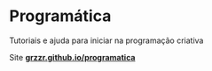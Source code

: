 # Programática
Tutoriais e ajuda para iniciar na programação criativa

Site [**grzzr.github.io/programatica**](https://grzzr.github.io/programatica)
